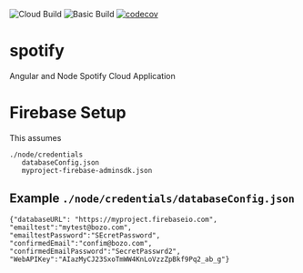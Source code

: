 
![Cloud Build](https://github.com/mchirico/spotify/workflows/Cloud%20Build/badge.svg)
![Basic Build](https://github.com/mchirico/spotify/workflows/Basic%20Build/badge.svg)
[![codecov](https://codecov.io/gh/mchirico/spotify/branch/master/graph/badge.svg)](https://codecov.io/gh/mchirico/spotify)

# spotify
Angular and Node Spotify Cloud Application


# Firebase Setup

This assumes 

```
./node/credentials
   databaseConfig.json
   myproject-firebase-adminsdk.json

```

## Example `./node/credentials/databaseConfig.json`

```
{"databaseURL": "https://myproject.firebaseio.com",
"emailtest":"mytest@bozo.com",
"emailtestPassword":"SEcretPassword",
"confirmedEmail":"confim@bozo.com",
"confirmedEmailPassword":"SecretPasswrd2",
"WebAPIKey":"AIazMyCJ23SxoTmWW4KnLoVzzZpBkf9Pq2_ab_g"}

```
